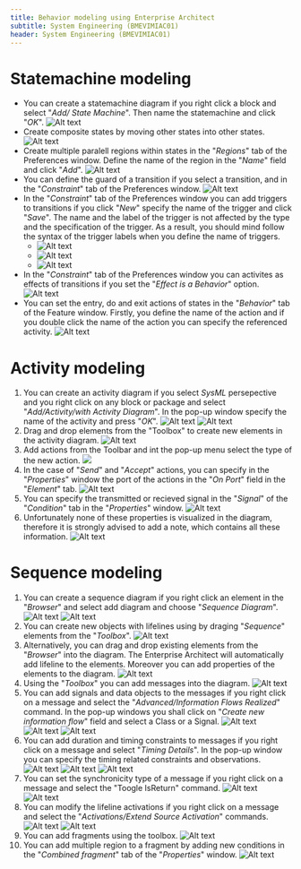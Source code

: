```yaml
---
title: Behavior modeling using Enterprise Architect
subtitle: System Engineering (BMEVIMIAC01)
header: System Engineering (BMEVIMIAC01)
---
```


# Statemachine modeling

 - You can create a statemachine diagram if you right click a block and select "*Add/ State Machine*". Then name the statemachine and click "*OK*".
![Alt text](figs/ea-statemachine-modeling/image-1.png)
 - Create composite states by moving other states into other states.
![Alt text](figs/ea-statemachine-modeling/image-2.png)
 - Create multiple paralell regions within states in the "*Regions*" tab of the Preferences window. Define the name of the region in the "*Name*" field and click "*Add*".
![Alt text](figs/ea-statemachine-modeling/image-3.png)
 - You can define the guard of a transition if you select a transition, and in the "*Constraint*" tab of the Preferences window.
![Alt text](figs/ea-statemachine-modeling/image-4.png)
- In the "*Constraint*" tab of the Preferences window you can add triggers to transitions if you click "*New*" specify the name of the trigger and click "*Save*". The name and the label of the trigger is not affected by the type and the specification of the trigger. As a result, you should mind follow the syntax of the trigger labels when you define the name of triggers.
  - ![Alt text](figs/ea-statemachine-modeling/image-5.png)
  - ![Alt text](figs/ea-statemachine-modeling/image-6.png)
  - ![Alt text](figs/ea-statemachine-modeling/image-7.png)
 - In the "*Constraint*" tab of the Preferences window you can activites as effects of transitions if you set the "*Effect is a Behavior*" option. 
![Alt text](figs/ea-statemachine-modeling/image-8.png)
 - You can set the entry, do and exit actions of states in the "*Behavior*" tab of the Feature window. Firstly, you define the name of the action and if you double click the name of the action you can specify the referenced activity.
![Alt text](figs/ea-statemachine-modeling/image-9.png)


# Activity modeling

1. You can create an activity diagram if you select *SysML* persepective and you right click on any block or package and select "*Add/Activity/with Activity Diagram*". In the pop-up window specify the name of the activity and press "*OK*".
   ![Alt text](figs/ea-activity-and-seq/image.png)
   ![Alt text](figs/ea-activity-and-seq/image-1.png)
2. Drag and drop elements from the "Toolbox" to create new elements in the activity diagram.
![Alt text](figs/ea-activity-and-seq/image-2.png)
3. Add actions from the Toolbar and int the pop-up menu select the type of the new action.
![ ](figs/ea-activity-and-seq/image-3.png)
4. In the case of "*Send*" and "*Accept*" actions, you can specify in the "*Properties*" window the port of the actions in the "*On Port*" field in the "*Element*" tab.
![Alt text](figs/ea-activity-and-seq/image-4.png)
5. You can specify the transmitted or recieved signal in the "*Signal*" of the "*Condition*" tab in the "*Properties*" window.
![Alt text](figs/ea-activity-and-seq/image-5.png)
6. Unfortunately none of these properties is visualized in the diagram, therefore it is strongly advised to add a note, which contains all these information.
![Alt text](figs/ea-activity-and-seq/image-6.png)

# Sequence modeling

1. You can create a sequence diagram if you right click an element in the "*Browser*" and select add diagram and choose "*Sequence Diagram*".
![Alt text](figs/ea-activity-and-seq/image-7.png)
![Alt text](figs/ea-activity-and-seq/image-8.png)
1. You can create new objects with lifelines using by draging "*Sequence*" elements from the "*Toolbox*".
![Alt text](figs/ea-activity-and-seq/image-9.png)
1. Alternatively, you can drag and drop existing elements from the "*Browser*" into the diagram. The Enterprise Architect will automatically add lifeline to the elements. Moreover you can add properties of the elements to the diagram.
![Alt text](figs/ea-activity-and-seq/image-10.png)
1. Using the "*Toolbox*" you can add messages into the diagram.
![Alt text](figs/ea-activity-and-seq/image-11.png)
1. You can add signals and data objects to the messages if you right click on a message and select the "*Advanced/Information Flows Realized*" command. In the pop-up windows you shall click on "*Create new information flow*" field and select a Class or a Signal.
![Alt text](figs/ea-activity-and-seq/image-12.png)
![Alt text](figs/ea-activity-and-seq/image-13.png)
![Alt text](figs/ea-activity-and-seq/image-14.png)
1. You can add duration and timing constraints to messages if you right click on a message and select "*Timing Details*". In the pop-up window you can specify the timing related constraints and observations.
![Alt text](figs/ea-activity-and-seq/image-15.png)
![Alt text](figs/ea-activity-and-seq/image-16.png)
![Alt text](figs/ea-activity-and-seq/image-17.png)
1. You can set the synchronicity type of a message if you right click on a message and select the "Toogle IsReturn" command.
![Alt text](figs/ea-activity-and-seq/image-18.png)
![Alt text](figs/ea-activity-and-seq/image-19.png)
1. You can modify the lifeline activations if you right click on a message and select the "*Activations/Extend Source Activation*" commands.
![Alt text](figs/ea-activity-and-seq/image-20.png)
![Alt text](figs/ea-activity-and-seq/image-21.png)
1. You can add fragments using the toolbox.
![Alt text](image-22.png)
1.  You can add multiple region to a fragment by adding new conditions in the "*Combined fragment*" tab of the "*Properties*" window. 
![Alt text](figs/ea-activity-and-seq/image-23.png)
